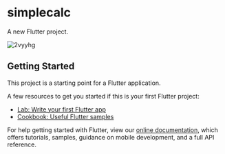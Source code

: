 # simplecalc

A new Flutter project.

![2vyyhg](https://user-images.githubusercontent.com/47001665/54315397-f4f42d00-4603-11e9-9146-4ba0eb3e0b16.gif)



## Getting Started

This project is a starting point for a Flutter application.

A few resources to get you started if this is your first Flutter project:

- [Lab: Write your first Flutter app](https://flutter.io/docs/get-started/codelab)
- [Cookbook: Useful Flutter samples](https://flutter.io/docs/cookbook)

For help getting started with Flutter, view our 
[online documentation](https://flutter.io/docs), which offers tutorials, 
samples, guidance on mobile development, and a full API reference.
